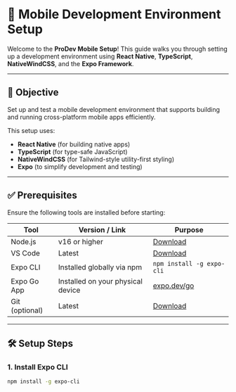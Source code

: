 # 📱 Mobile Development Environment Setup

Welcome to the **ProDev Mobile Setup**! This guide walks you through setting up a development environment using **React Native**, **TypeScript**, **NativeWindCSS**, and the **Expo Framework**.

---

## 🎯 Objective

Set up and test a mobile development environment that supports building and running cross-platform mobile apps efficiently.

This setup uses:
- **React Native** (for building native apps)
- **TypeScript** (for type-safe JavaScript)
- **NativeWindCSS** (for Tailwind-style utility-first styling)
- **Expo** (to simplify development and testing)

---

## ✅ Prerequisites

Ensure the following tools are installed before starting:

| Tool           | Version / Link                         | Purpose                                         |
|----------------|------------------------------------------|-------------------------------------------------|
| Node.js        | v16 or higher                           | [Download](https://nodejs.org/)                 |
| VS Code        | Latest                                  | [Download](https://code.visualstudio.com/)      |
| Expo CLI       | Installed globally via npm              | `npm install -g expo-cli`                       |
| Expo Go App    | Installed on your physical device       | [expo.dev/go](https://expo.dev/go)              |
| Git (optional) | Latest                                  | [Download](https://git-scm.com/)                |

---

## 🛠️ Setup Steps

### 1. Install Expo CLI

```bash
npm install -g expo-cli
